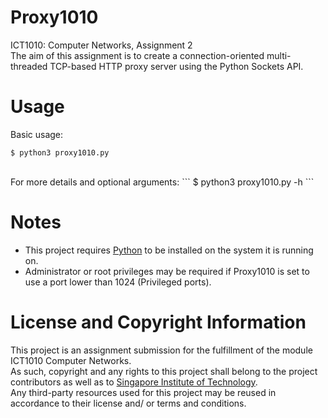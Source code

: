 # Proxy1010
ICT1010: Computer Networks, Assignment 2
<br />
The aim of this assignment is to create a connection-oriented multi-threaded TCP-based HTTP proxy server using the Python Sockets API.

# Usage
Basic usage:
```
$ python3 proxy1010.py
```
<br />
For more details and optional arguments:
```
$ python3 proxy1010.py -h
```

# Notes
- This project requires [Python](https://www.python.org/downloads/) to be installed on the system it is running on.
- Administrator or root privileges may be required if Proxy1010 is set to use a port lower than 1024 (Privileged ports).

# License and Copyright Information
This project is an assignment submission for the fulfillment of the module ICT1010 Computer Networks.
<br />
As such, copyright and any rights to this project shall belong to the project contributors as well as to [Singapore Institute of Technology](https://www.singaporetech.edu.sg/).
<br />
Any third-party resources used for this project may be reused in accordance to their license and/ or terms and conditions.